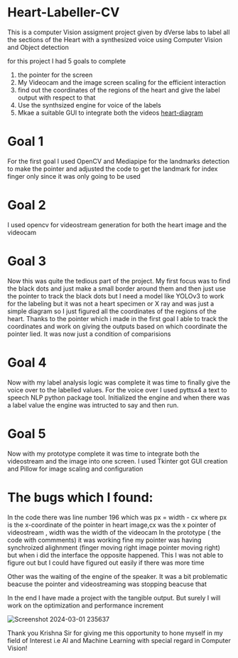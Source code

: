 # Heart-Labeller-CV
This is a computer Vision assigment project given by dVerse labs to label all the sections of the Heart with a synthesized voice using Computer Vision and Object detection

for this project I had 5 goals to complete
1. the pointer for the screen
2. My Videocam and the image screen scaling for the efficient interaction
3. find out the coordinates of the regions of the heart and give the label output with respect to that
4. Use the synthsized engine for voice of the labels
5. Mkae a suitable GUI to integrate both the videos
[heart-diagram](https://github.com/Aviral05jain/Heart-Labeller-CV/assets/110279490/25a218c7-e4da-4794-9d45-400610924431)

# Goal 1
For the first goal I used OpenCV and Mediapipe for the landmarks detection to make the pointer and adjusted the code to get the landmark for index finger only since it was only going to be used

# Goal 2
I used opencv for videostream generation for both the heart image and the videocam

# Goal 3
Now this was quite the tedious part of the project. My first focus was to find the black dots and just make a small border around them and then just use the pointer to track the black dots but I need a model like YOLOv3 to work for the labeling but it was not a heart specimen or X ray and was just a simple diagram so I just figured all the coordinates of the regions of the heart. Thanks to the pointer which i made in the first goal I able to track the coordinates and work on giving the outputs based on which coordinate the pointer lied. It was now just a condition of comparisions

# Goal 4
Now with my label analysis logic was complete it was time to finally give the voice over to the labelled values. For the voice over I used pyttsx4 a text to speech NLP python package tool. Initialized the engine and when there was a label value the engine was intructed to say and then run.

# Goal 5
Now with my prototype complete it was time to integrate both  the videostream and the image into one screen. I used Tkinter got GUI creation and Pillow for image scaling and configuration

# The bugs which I found:
In the code there was line number 196 which was px = width - cx where px is the x-coordinate of the pointer in heart image,cx was the x pointer of videostream , width was the width of the videocam
In the prototype ( the code with commments) it was working fine my pointer was having synchroized alighnment (finger moving right image pointer moving right) but when i did the interface the opposite happened.
This I was not able to figure out but I could have figured out easily if there was more time

Other was the waiting of the engine of the speaker. It was a bit problematic beacuse the pointer and videostreaming was stopping beacuse that

In the end I have made a project with the tangible output. But surely I will work on the optimization and performance increment

![Screenshot 2024-03-01 235637](https://github.com/Aviral05jain/Heart-Labeller-CV/assets/110279490/d1eeac79-57a8-45cc-b90c-327cf41988e0)

Thank you Krishna Sir for giving me this opportunity to hone myself in my field of Interest i.e AI and Machine Learning with special regard in Computer Vision!


